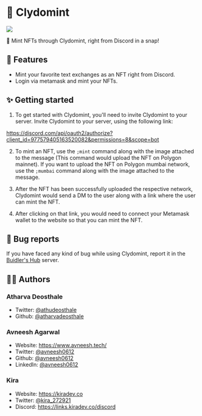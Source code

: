 # 🤖 Clydomint

![](https://imgur.com/Exoqg4v.png)

🚀 Mint NFTs through Clydomint, right from Discord in a snap!

## 🦄 Features

- Mint your favorite text exchanges as an NFT right from Discord.
- Login via metamask and mint your NFTs.

## ✨ Getting started

1. To get started with Clydomint, you'll need to invite Clydomint to your server. Invite Clydomint to your server, using the following link:

https://discord.com/api/oauth2/authorize?client_id=977579405163520082&permissions=8&scope=bot

2. To mint an NFT, use the `;mint` command along with the image attached to the message (This command would upload the NFT on Polygon mainnet). If you want to upload the NFT on Polygon mumbai network, use the `;mumbai` command along with the image attached to the message.

3. After the NFT has been successfully uploaded the respective network, Clydomint would send a DM to the user along with a link where the user can mint the NFT.

4. After clicking on that link, you would need to connect your Metamask wallet to the website so that you can mint the NFT.

## 🐛 Bug reports

If you have faced any kind of bug while using Clydomint, report it in the [Buidler's Hub](https://discord.gg/buidlershub) server.

## 🦸‍♂️ Authors

### Atharva Deosthale

- Twitter: [@athudeosthale](https://twitter.com/athudeosthale)
- Github: [@atharvadeosthale](https://github.com/atharvadeosthale)

### Avneesh Agarwal

- Website: https://www.avneesh.tech/
- Twitter: [@avneesh0612](https://twitter.com/avneesh0612)
- Github: [@avneesh0612](https://github.com/avneesh0612)
- LinkedIn: [@avneesh0612](https://www.linkedin.com/in/avneesh0612)

### Kira

- Website: https://kiradev.co
- Twitter: [@kira_272921](https://twitter.com/kira_272921)
- Discord: https://links.kiradev.co/discord
